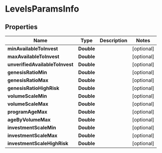 
# LevelsParamsInfo

## Properties
Name | Type | Description | Notes
------------ | ------------- | ------------- | -------------
**minAvailableToInvest** | **Double** |  |  [optional]
**maxAvailableToInvest** | **Double** |  |  [optional]
**unverifiedAvailableToInvest** | **Double** |  |  [optional]
**genesisRatioMin** | **Double** |  |  [optional]
**genesisRatioMax** | **Double** |  |  [optional]
**genesisRatioHighRisk** | **Double** |  |  [optional]
**volumeScaleMin** | **Double** |  |  [optional]
**volumeScaleMax** | **Double** |  |  [optional]
**programAgeMax** | **Double** |  |  [optional]
**ageByVolumeMax** | **Double** |  |  [optional]
**investmentScaleMin** | **Double** |  |  [optional]
**investmentScaleMax** | **Double** |  |  [optional]
**investmentScaleHighRisk** | **Double** |  |  [optional]



